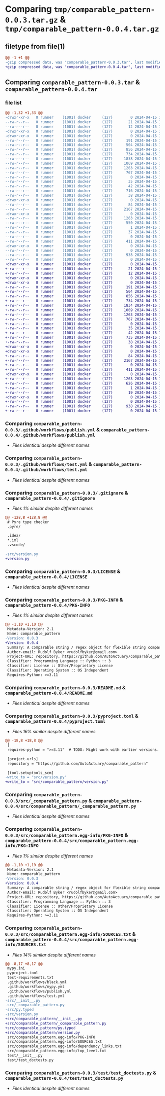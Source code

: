 # Comparing `tmp/comparable_pattern-0.0.3.tar.gz` & `tmp/comparable_pattern-0.0.4.tar.gz`

## filetype from file(1)

```diff
@@ -1 +1 @@
-gzip compressed data, was "comparable_pattern-0.0.3.tar", last modified: Mon Apr 15 12:30:41 2024, max compression
+gzip compressed data, was "comparable_pattern-0.0.4.tar", last modified: Mon Apr 15 13:14:09 2024, max compression
```

## Comparing `comparable_pattern-0.0.3.tar` & `comparable_pattern-0.0.4.tar`

### file list

```diff
@@ -1,32 +1,33 @@
-drwxr-xr-x   0 runner    (1001) docker     (127)        0 2024-04-15 12:30:41.818871 comparable_pattern-0.0.3/
--rw-r--r--   0 runner    (1001) docker     (127)       21 2024-04-15 12:30:30.000000 comparable_pattern-0.0.3/.editorconfig
--rw-r--r--   0 runner    (1001) docker     (127)       12 2024-04-15 12:30:30.000000 comparable_pattern-0.0.3/.gitattributes
-drwxr-xr-x   0 runner    (1001) docker     (127)        0 2024-04-15 12:30:41.814871 comparable_pattern-0.0.3/.github/
-drwxr-xr-x   0 runner    (1001) docker     (127)        0 2024-04-15 12:30:41.818871 comparable_pattern-0.0.3/.github/workflows/
--rw-r--r--   0 runner    (1001) docker     (127)      191 2024-04-15 12:30:30.000000 comparable_pattern-0.0.3/.github/workflows/black.yml
--rw-r--r--   0 runner    (1001) docker     (127)      504 2024-04-15 12:30:30.000000 comparable_pattern-0.0.3/.github/workflows/mypy.yml
--rw-r--r--   0 runner    (1001) docker     (127)      856 2024-04-15 12:30:30.000000 comparable_pattern-0.0.3/.github/workflows/publish.yml
--rw-r--r--   0 runner    (1001) docker     (127)      734 2024-04-15 12:30:30.000000 comparable_pattern-0.0.3/.github/workflows/test.yml
--rw-r--r--   0 runner    (1001) docker     (127)     1838 2024-04-15 12:30:30.000000 comparable_pattern-0.0.3/.gitignore
--rw-r--r--   0 runner    (1001) docker     (127)     1069 2024-04-15 12:30:30.000000 comparable_pattern-0.0.3/LICENSE
--rw-r--r--   0 runner    (1001) docker     (127)     1263 2024-04-15 12:30:41.818871 comparable_pattern-0.0.3/PKG-INFO
--rw-r--r--   0 runner    (1001) docker     (127)      767 2024-04-15 12:30:30.000000 comparable_pattern-0.0.3/README.md
--rw-r--r--   0 runner    (1001) docker     (127)        0 2024-04-15 12:30:30.000000 comparable_pattern-0.0.3/ci-constraints.txt
--rw-r--r--   0 runner    (1001) docker     (127)       35 2024-04-15 12:30:30.000000 comparable_pattern-0.0.3/mypy-requirements.txt
--rw-r--r--   0 runner    (1001) docker     (127)       42 2024-04-15 12:30:30.000000 comparable_pattern-0.0.3/mypy.ini
--rw-r--r--   0 runner    (1001) docker     (127)      716 2024-04-15 12:30:30.000000 comparable_pattern-0.0.3/pyproject.toml
--rw-r--r--   0 runner    (1001) docker     (127)       38 2024-04-15 12:30:41.818871 comparable_pattern-0.0.3/setup.cfg
-drwxr-xr-x   0 runner    (1001) docker     (127)        0 2024-04-15 12:30:41.818871 comparable_pattern-0.0.3/src/
--rw-r--r--   0 runner    (1001) docker     (127)       84 2024-04-15 12:30:30.000000 comparable_pattern-0.0.3/src/__init__.py
--rw-r--r--   0 runner    (1001) docker     (127)     2167 2024-04-15 12:30:30.000000 comparable_pattern-0.0.3/src/_comparable_pattern.py
-drwxr-xr-x   0 runner    (1001) docker     (127)        0 2024-04-15 12:30:41.818871 comparable_pattern-0.0.3/src/comparable_pattern.egg-info/
--rw-r--r--   0 runner    (1001) docker     (127)     1263 2024-04-15 12:30:41.000000 comparable_pattern-0.0.3/src/comparable_pattern.egg-info/PKG-INFO
--rw-r--r--   0 runner    (1001) docker     (127)      550 2024-04-15 12:30:41.000000 comparable_pattern-0.0.3/src/comparable_pattern.egg-info/SOURCES.txt
--rw-r--r--   0 runner    (1001) docker     (127)        1 2024-04-15 12:30:41.000000 comparable_pattern-0.0.3/src/comparable_pattern.egg-info/dependency_links.txt
--rw-r--r--   0 runner    (1001) docker     (127)       37 2024-04-15 12:30:41.000000 comparable_pattern-0.0.3/src/comparable_pattern.egg-info/top_level.txt
--rw-r--r--   0 runner    (1001) docker     (127)        0 2024-04-15 12:30:30.000000 comparable_pattern-0.0.3/src/py.typed
--rw-r--r--   0 runner    (1001) docker     (127)      411 2024-04-15 12:30:41.000000 comparable_pattern-0.0.3/src/version.py
-drwxr-xr-x   0 runner    (1001) docker     (127)        0 2024-04-15 12:30:41.818871 comparable_pattern-0.0.3/test/
--rw-r--r--   0 runner    (1001) docker     (127)        0 2024-04-15 12:30:30.000000 comparable_pattern-0.0.3/test/__init__.py
--rw-r--r--   0 runner    (1001) docker     (127)      938 2024-04-15 12:30:30.000000 comparable_pattern-0.0.3/test/test_doctests.py
--rw-r--r--   0 runner    (1001) docker     (127)        0 2024-04-15 12:30:30.000000 comparable_pattern-0.0.3/test-requirements.txt
+drwxr-xr-x   0 runner    (1001) docker     (127)        0 2024-04-15 13:14:09.583646 comparable_pattern-0.0.4/
+-rw-r--r--   0 runner    (1001) docker     (127)       21 2024-04-15 13:13:56.000000 comparable_pattern-0.0.4/.editorconfig
+-rw-r--r--   0 runner    (1001) docker     (127)       12 2024-04-15 13:13:56.000000 comparable_pattern-0.0.4/.gitattributes
+drwxr-xr-x   0 runner    (1001) docker     (127)        0 2024-04-15 13:14:09.579646 comparable_pattern-0.0.4/.github/
+drwxr-xr-x   0 runner    (1001) docker     (127)        0 2024-04-15 13:14:09.583646 comparable_pattern-0.0.4/.github/workflows/
+-rw-r--r--   0 runner    (1001) docker     (127)      191 2024-04-15 13:13:56.000000 comparable_pattern-0.0.4/.github/workflows/black.yml
+-rw-r--r--   0 runner    (1001) docker     (127)      504 2024-04-15 13:13:56.000000 comparable_pattern-0.0.4/.github/workflows/mypy.yml
+-rw-r--r--   0 runner    (1001) docker     (127)      856 2024-04-15 13:13:56.000000 comparable_pattern-0.0.4/.github/workflows/publish.yml
+-rw-r--r--   0 runner    (1001) docker     (127)      734 2024-04-15 13:13:56.000000 comparable_pattern-0.0.4/.github/workflows/test.yml
+-rw-r--r--   0 runner    (1001) docker     (127)     1834 2024-04-15 13:13:56.000000 comparable_pattern-0.0.4/.gitignore
+-rw-r--r--   0 runner    (1001) docker     (127)     1069 2024-04-15 13:13:56.000000 comparable_pattern-0.0.4/LICENSE
+-rw-r--r--   0 runner    (1001) docker     (127)     1263 2024-04-15 13:14:09.583646 comparable_pattern-0.0.4/PKG-INFO
+-rw-r--r--   0 runner    (1001) docker     (127)      767 2024-04-15 13:13:56.000000 comparable_pattern-0.0.4/README.md
+-rw-r--r--   0 runner    (1001) docker     (127)        0 2024-04-15 13:13:56.000000 comparable_pattern-0.0.4/ci-constraints.txt
+-rw-r--r--   0 runner    (1001) docker     (127)       35 2024-04-15 13:13:56.000000 comparable_pattern-0.0.4/mypy-requirements.txt
+-rw-r--r--   0 runner    (1001) docker     (127)       42 2024-04-15 13:13:56.000000 comparable_pattern-0.0.4/mypy.ini
+-rw-r--r--   0 runner    (1001) docker     (127)      735 2024-04-15 13:13:56.000000 comparable_pattern-0.0.4/pyproject.toml
+-rw-r--r--   0 runner    (1001) docker     (127)       38 2024-04-15 13:14:09.583646 comparable_pattern-0.0.4/setup.cfg
+drwxr-xr-x   0 runner    (1001) docker     (127)        0 2024-04-15 13:14:09.579646 comparable_pattern-0.0.4/src/
+drwxr-xr-x   0 runner    (1001) docker     (127)        0 2024-04-15 13:14:09.583646 comparable_pattern-0.0.4/src/comparable_pattern/
+-rw-r--r--   0 runner    (1001) docker     (127)       84 2024-04-15 13:13:56.000000 comparable_pattern-0.0.4/src/comparable_pattern/__init__.py
+-rw-r--r--   0 runner    (1001) docker     (127)     2167 2024-04-15 13:13:56.000000 comparable_pattern-0.0.4/src/comparable_pattern/_comparable_pattern.py
+-rw-r--r--   0 runner    (1001) docker     (127)        0 2024-04-15 13:13:56.000000 comparable_pattern-0.0.4/src/comparable_pattern/py.typed
+-rw-r--r--   0 runner    (1001) docker     (127)      411 2024-04-15 13:14:09.000000 comparable_pattern-0.0.4/src/comparable_pattern/version.py
+drwxr-xr-x   0 runner    (1001) docker     (127)        0 2024-04-15 13:14:09.583646 comparable_pattern-0.0.4/src/comparable_pattern.egg-info/
+-rw-r--r--   0 runner    (1001) docker     (127)     1263 2024-04-15 13:14:09.000000 comparable_pattern-0.0.4/src/comparable_pattern.egg-info/PKG-INFO
+-rw-r--r--   0 runner    (1001) docker     (127)      626 2024-04-15 13:14:09.000000 comparable_pattern-0.0.4/src/comparable_pattern.egg-info/SOURCES.txt
+-rw-r--r--   0 runner    (1001) docker     (127)        1 2024-04-15 13:14:09.000000 comparable_pattern-0.0.4/src/comparable_pattern.egg-info/dependency_links.txt
+-rw-r--r--   0 runner    (1001) docker     (127)       19 2024-04-15 13:14:09.000000 comparable_pattern-0.0.4/src/comparable_pattern.egg-info/top_level.txt
+drwxr-xr-x   0 runner    (1001) docker     (127)        0 2024-04-15 13:14:09.583646 comparable_pattern-0.0.4/test/
+-rw-r--r--   0 runner    (1001) docker     (127)        0 2024-04-15 13:13:56.000000 comparable_pattern-0.0.4/test/__init__.py
+-rw-r--r--   0 runner    (1001) docker     (127)      938 2024-04-15 13:13:56.000000 comparable_pattern-0.0.4/test/test_doctests.py
+-rw-r--r--   0 runner    (1001) docker     (127)        0 2024-04-15 13:13:56.000000 comparable_pattern-0.0.4/test-requirements.txt
```

### Comparing `comparable_pattern-0.0.3/.github/workflows/publish.yml` & `comparable_pattern-0.0.4/.github/workflows/publish.yml`

 * *Files identical despite different names*

### Comparing `comparable_pattern-0.0.3/.github/workflows/test.yml` & `comparable_pattern-0.0.4/.github/workflows/test.yml`

 * *Files identical despite different names*

### Comparing `comparable_pattern-0.0.3/.gitignore` & `comparable_pattern-0.0.4/.gitignore`

 * *Files 1% similar despite different names*

```diff
@@ -128,8 +128,8 @@
 # Pyre type checker
 .pyre/
 
 .idea/
 *.iml
 .vscode/
 
-src/version.py
+version.py
```

### Comparing `comparable_pattern-0.0.3/LICENSE` & `comparable_pattern-0.0.4/LICENSE`

 * *Files identical despite different names*

### Comparing `comparable_pattern-0.0.3/PKG-INFO` & `comparable_pattern-0.0.4/PKG-INFO`

 * *Files 1% similar despite different names*

```diff
@@ -1,10 +1,10 @@
 Metadata-Version: 2.1
 Name: comparable_pattern
-Version: 0.0.3
+Version: 0.0.4
 Summary: A comparable string / regex object for flexible string comparisons.
 Author-email: Rudolf Byker <rudolfbyker@gmail.com>
 Project-URL: repository, https://github.com/AutoActuary/comparable_pattern
 Classifier: Programming Language :: Python :: 3
 Classifier: License :: Other/Proprietary License
 Classifier: Operating System :: OS Independent
 Requires-Python: >=3.11
```

### Comparing `comparable_pattern-0.0.3/README.md` & `comparable_pattern-0.0.4/README.md`

 * *Files identical despite different names*

### Comparing `comparable_pattern-0.0.3/pyproject.toml` & `comparable_pattern-0.0.4/pyproject.toml`

 * *Files 16% similar despite different names*

```diff
@@ -18,8 +18,8 @@
 ]
 requires-python = ">=3.11"  # TODO: Might work with earlier versions. Test it.
 
 [project.urls]
 repository = "https://github.com/AutoActuary/comparable_pattern"
 
 [tool.setuptools_scm]
-write_to = "src/version.py"
+write_to = "src/comparable_pattern/version.py"
```

### Comparing `comparable_pattern-0.0.3/src/_comparable_pattern.py` & `comparable_pattern-0.0.4/src/comparable_pattern/_comparable_pattern.py`

 * *Files identical despite different names*

### Comparing `comparable_pattern-0.0.3/src/comparable_pattern.egg-info/PKG-INFO` & `comparable_pattern-0.0.4/src/comparable_pattern.egg-info/PKG-INFO`

 * *Files 1% similar despite different names*

```diff
@@ -1,10 +1,10 @@
 Metadata-Version: 2.1
 Name: comparable_pattern
-Version: 0.0.3
+Version: 0.0.4
 Summary: A comparable string / regex object for flexible string comparisons.
 Author-email: Rudolf Byker <rudolfbyker@gmail.com>
 Project-URL: repository, https://github.com/AutoActuary/comparable_pattern
 Classifier: Programming Language :: Python :: 3
 Classifier: License :: Other/Proprietary License
 Classifier: Operating System :: OS Independent
 Requires-Python: >=3.11
```

### Comparing `comparable_pattern-0.0.3/src/comparable_pattern.egg-info/SOURCES.txt` & `comparable_pattern-0.0.4/src/comparable_pattern.egg-info/SOURCES.txt`

 * *Files 14% similar despite different names*

```diff
@@ -8,17 +8,17 @@
 mypy.ini
 pyproject.toml
 test-requirements.txt
 .github/workflows/black.yml
 .github/workflows/mypy.yml
 .github/workflows/publish.yml
 .github/workflows/test.yml
-src/__init__.py
-src/_comparable_pattern.py
-src/py.typed
-src/version.py
+src/comparable_pattern/__init__.py
+src/comparable_pattern/_comparable_pattern.py
+src/comparable_pattern/py.typed
+src/comparable_pattern/version.py
 src/comparable_pattern.egg-info/PKG-INFO
 src/comparable_pattern.egg-info/SOURCES.txt
 src/comparable_pattern.egg-info/dependency_links.txt
 src/comparable_pattern.egg-info/top_level.txt
 test/__init__.py
 test/test_doctests.py
```

### Comparing `comparable_pattern-0.0.3/test/test_doctests.py` & `comparable_pattern-0.0.4/test/test_doctests.py`

 * *Files identical despite different names*

